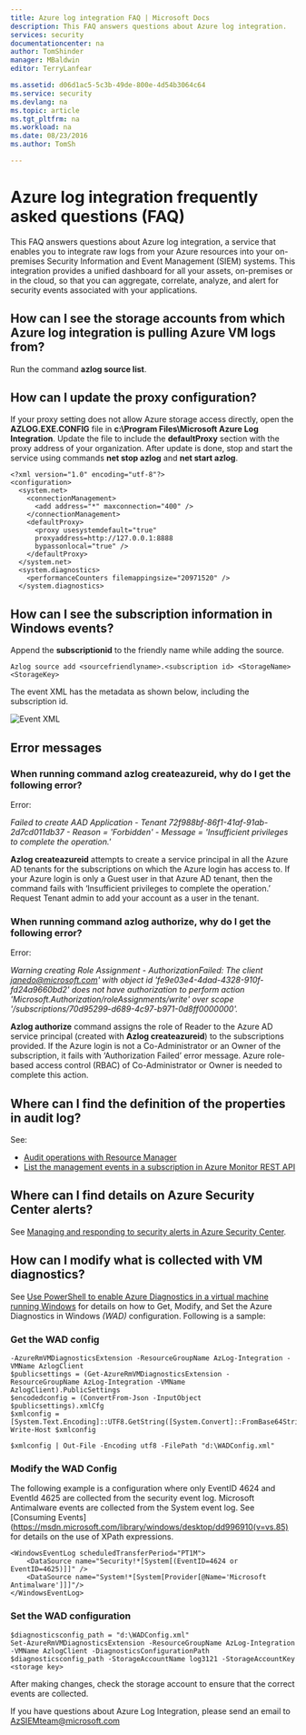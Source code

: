 ```yaml
---
title: Azure log integration FAQ | Microsoft Docs
description: This FAQ answers questions about Azure log integration.
services: security
documentationcenter: na
author: TomShinder
manager: MBaldwin
editor: TerryLanfear

ms.assetid: d06d1ac5-5c3b-49de-800e-4d54b3064c64
ms.service: security
ms.devlang: na
ms.topic: article
ms.tgt_pltfrm: na
ms.workload: na
ms.date: 08/23/2016
ms.author: TomSh

---
```

# Azure log integration frequently asked questions (FAQ)
This FAQ answers questions about Azure log integration, a service that enables you to integrate raw logs from your Azure resources into your on-premises Security Information and Event Management (SIEM) systems. This integration provides a unified dashboard for all your assets, on-premises or in the cloud, so that you can aggregate, correlate, analyze, and alert for security events associated with your applications.

## How can I see the storage accounts from which Azure log integration is pulling Azure VM logs from?
Run the command **azlog source list**.

## How can I update the proxy configuration?
If your proxy setting does not allow Azure storage access directly, open the **AZLOG.EXE.CONFIG** file in **c:\Program Files\Microsoft Azure Log Integration**. Update the file to include the **defaultProxy** section with the proxy address of your organization. After update is done, stop and start the service using commands **net stop azlog** and **net start azlog**.

    <?xml version="1.0" encoding="utf-8"?>
    <configuration>
      <system.net>
        <connectionManagement>
          <add address="*" maxconnection="400" />
        </connectionManagement>
        <defaultProxy>
          <proxy usesystemdefault="true"
          proxyaddress=http://127.0.0.1:8888
          bypassonlocal="true" />
        </defaultProxy>
      </system.net>
      <system.diagnostics>
        <performanceCounters filemappingsize="20971520" />
      </system.diagnostics>   

## How can I see the subscription information in Windows events?
Append the **subscriptionid** to the friendly name while adding the source.

    Azlog source add <sourcefriendlyname>.<subscription id> <StorageName> <StorageKey>  

The event XML has the metadata as shown below, including the subscription id.

![Event XML][1]

## Error messages
### When running command **azlog createazureid**, why do I get the following error?
Error:

  *Failed to create AAD Application - Tenant 72f988bf-86f1-41af-91ab-2d7cd011db37 - Reason = 'Forbidden' - Message = 'Insufficient privileges to complete the operation.'*

**Azlog createazureid** attempts to create a service principal in all the Azure AD tenants for the subscriptions on which the Azure login has access to. If your Azure login is only a Guest user in that Azure AD tenant, then the command fails with ‘Insufficient privileges to complete the operation.’ Request Tenant admin to add your account as a user in the tenant.

### When running command **azlog authorize**, why do I get the following error?
Error:

  *Warning creating Role Assignment - AuthorizationFailed: The client janedo@microsoft.com' with object id 'fe9e03e4-4dad-4328-910f-fd24a9660bd2' does not have authorization to perform action 'Microsoft.Authorization/roleAssignments/write' over scope '/subscriptions/70d95299-d689-4c97-b971-0d8ff0000000'.*

**Azlog authorize** command assigns the role of Reader to the Azure AD service principal (created with **Azlog createazureid**) to the subscriptions provided. If the Azure login is not a Co-Administrator or an Owner of the subscription, it fails with ‘Authorization Failed’ error message. Azure role-based access control (RBAC) of Co-Administrator or Owner is needed to complete this action.

## Where can I find the definition of the properties in audit log?
See:

* [Audit operations with Resource Manager](../azure-resource-manager/resource-group-audit.md)
* [List the management events in a subscription in Azure Monitor REST API](https://msdn.microsoft.com/library/azure/dn931934.aspx)

## Where can I find details on Azure Security Center alerts?
See [Managing and responding to security alerts in Azure Security Center](../security-center/security-center-managing-and-responding-alerts.md).

## How can I modify what is collected with VM diagnostics?
See [Use PowerShell to enable Azure Diagnostics in a virtual machine running Windows](../virtual-machines/virtual-machines-windows-ps-extensions-diagnostics.md?toc=%2fazure%2fvirtual-machines%2fwindows%2ftoc.json) for details on how to Get, Modify, and Set the Azure Diagnostics in Windows *(WAD)* configuration. Following is a sample:

### Get the WAD config
    -AzureRmVMDiagnosticsExtension -ResourceGroupName AzLog-Integration -VMName AzlogClient
    $publicsettings = (Get-AzureRmVMDiagnosticsExtension -ResourceGroupName AzLog-Integration -VMName AzlogClient).PublicSettings
    $encodedconfig = (ConvertFrom-Json -InputObject $publicsettings).xmlCfg
    $xmlconfig = [System.Text.Encoding]::UTF8.GetString([System.Convert]::FromBase64String($encodedconfig))
    Write-Host $xmlconfig

    $xmlconfig | Out-File -Encoding utf8 -FilePath "d:\WADConfig.xml"

### Modify the WAD Config
The following example is a configuration where only EventID 4624 and EventId 4625 are collected from the security event log. Microsoft Antimalware events are collected from the System event log. See [Consuming Events](https://msdn.microsoft.com/library/windows/desktop/dd996910(v=vs.85) for details on the use of XPath expressions.

    <WindowsEventLog scheduledTransferPeriod="PT1M">
        <DataSource name="Security!*[System[(EventID=4624 or EventID=4625)]]" />
        <DataSource name="System!*[System[Provider[@Name='Microsoft Antimalware']]]"/>
    </WindowsEventLog>

### Set the WAD configuration
    $diagnosticsconfig_path = "d:\WADConfig.xml"
    Set-AzureRmVMDiagnosticsExtension -ResourceGroupName AzLog-Integration -VMName AzlogClient -DiagnosticsConfigurationPath $diagnosticsconfig_path -StorageAccountName log3121 -StorageAccountKey <storage key>

After making changes, check the storage account to ensure that the correct events are collected.

If you have questions about Azure Log Integration, please send an email to [AzSIEMteam@microsoft.com](mailto:AzSIEMteam@microsoft.com)

<!--Image references-->
[1]: ./media/security-azure-log-integration-faq/event-xml.png
